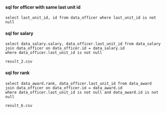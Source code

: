 #### sql for officer with same last unit id
```
select last_unit_id, id from data_officer where last_unit_id is not null
```

#### sql for salary 
```
select data_salary.salary, data_officer.last_unit_id from data_salary
join data_officer on data_officer.id = data_salary.id
where data_officer.last_unit_id is not null

result_2.csv
```

#### sql for rank 
```
select data_award.rank, data_officer.last_unit_id from data_award
join data_officer on data_officer.id = data_award.id
where data_officer.last_unit_id is not null and data_award.id is not null

result_6.csv
```
